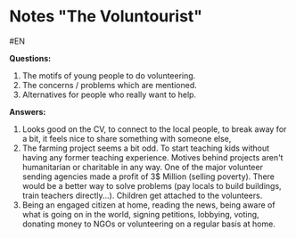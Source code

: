 # Notes "The Voluntourist"
#EN 

**Questions:**
1. The motifs of young people to do volunteering. 
2. The concerns / problems which are mentioned. 
3. Alternatives for people who really want to help.

**Answers:**
1. Looks good on the CV, to connect to the local people, to break away for a bit, it feels nice to share something with someone else, 
2. The farming project seems a bit odd. To start teaching kids without having any former teaching experience. Motives behind projects aren't humanitarian or charitable in any way. One of the major volunteer sending agencies made a profit of 3$ Million (selling poverty). There would be a better way to solve problems (pay locals to build buildings, train teachers directly...). Children get attached to the volunteers.
3. Being an engaged citizen at home, reading the news, being aware of what is going on in the world, signing petitions, lobbying, voting, donating money to NGOs or volunteering on a regular basis at home. 


